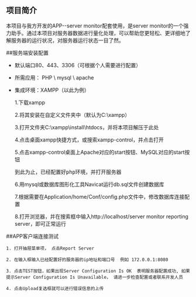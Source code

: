 ## 项目简介

本项目与我方开发的APP--server monitor配套使用，是server monitor的一个强力助手。通过本项目对服务器数据进行量化处理，可以帮助您更轻松、更详细地了解服务器的运行状况，对服务器运行状态一目了然。

##服务端安装配置  
* 默认端口80、443、3306（可根据个人需要进行配置）

*  所需应用： PHP \ mysql \ apache 

*  集成环境：XAMPP（以此为例）   

      1.下载xampp  

      2.将其安装在自定义文件夹中（默认为C:\xampp）  

	3.打开文件夹C:\xampp\install\htdocs，并将本项目解压于此处  

     4.点击桌面xampp快捷方式，或搜索xampp-control，并点击打开  

     5.点击xampp-control桌面上Apache对应的start按钮、MySQL对应的start按钮  
		<pre>到此为止，已经配置好php环境，并打开服务器</pre>
6.用mysql或数据库图形化工具Navicat运行db.sql文件创建数据库  

     7.根据需要在Application/home/Conf/config.php文件中，修改数据库连接配置

    8.打开浏览器，并在搜索框中输入http://localhost/server monitor reporting server，即可正常运行

##APP客户端连接测试

    1. 打开抽屉菜单项， 点击Report Server
    
    2. 在输入框输入已经配置好的服务器的ip地址和端口号  例如 172.0.0.1:8080
    
    3. 点击TEST按钮，如果出现Server Configuration Is OK  表明服务器配置成功, 如果提示Server Configuration Is Unavailable， 请进一步检查配置或者联系开发人员
    
    4. 点击Upload复选框就可以进行错误信息的上传